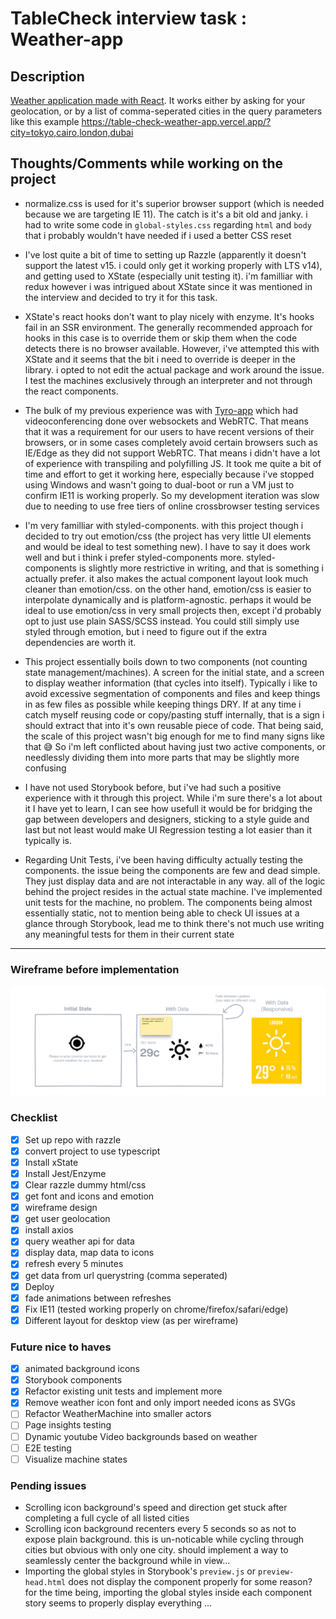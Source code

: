 # TableCheck interview task : Weather-app

## Description

[Weather application made with React](https://table-check-weather-app.vercel.app/). It works either by asking for your geolocation, or by a list of comma-seperated cities in the query parameters like this example https://table-check-weather-app.vercel.app/?city=tokyo,cairo,london,dubai

## Thoughts/Comments while working on the project

- normalize.css is used for it's superior browser support (which is needed because we are targeting IE 11). The catch is it's a bit old and janky. i had to write some code in `global-styles.css` regarding `html` and `body` that i probably wouldn't have needed if i used a better CSS reset

- I've lost quite a bit of time to setting up Razzle (apparently it doesn't support the latest v15. i could only get it working properly with LTS v14), and getting used to XState (especially unit testing it). i'm familliar with redux however i was intrigued about XState since it was mentioned in the interview and decided to try it for this task.

- XState's react hooks don't want to play nicely with enzyme. It's hooks fail in an SSR environment. The generally recommended approach for hooks in this case is to override them or skip them when the code detects there is no browser available. However, i've attempted this with XState and it seems that the bit i need to override is deeper in the library. i opted to not edit the actual package and work around the issue. I test the machines exclusively through an interpreter and not through the react components.

- The bulk of my previous experience was with [Tyro-app](https://tyro-app.com) which had videoconferencing done over websockets and WebRTC. That means that it was a requirement for our users to have recent versions of their browsers, or in some cases completely avoid certain browsers such as IE/Edge as they did not support WebRTC. That means i didn't have a lot of experience with transpiling and polyfilling JS. It took me quite a bit of time and effort to get it working here, especially because i've stopped using Windows and wasn't going to dual-boot or run a VM just to confirm IE11 is working properly. So my development iteration was slow due to needing to use free tiers of online crossbrowser testing services

- I'm very familliar with styled-components. with this project though i decided to try out emotion/css (the project has very little UI elements and would be ideal to test something new). I have to say it does work well and but i think i prefer styled-components more. styled-components is slightly more restrictive in writing, and that is something i actually prefer. it also makes the actual component layout look much cleaner than emotion/css. on the other hand, emotion/css is easier to interpolate dynamically and is platform-agnostic. perhaps it would be ideal to use emotion/css in very small projects then, except i'd probably opt to just use plain SASS/SCSS instead. You could still simply use styled through emotion, but i need to figure out if the extra dependencies are worth it.

- This project essentially boils down to two components (not counting state management/machines). A screen for the initial state, and a screen to display weather information (that cycles into itself). Typically i like to avoid excessive segmentation of components and files and keep things in as few files as possible while keeping things DRY. If at any time i catch myself reusing code or copy/pasting stuff internally, that is a sign i should extract that into it's own reusable piece of code. That being said, the scale of this project wasn't big enough for me to find many signs like that 😅 So i'm left conflicted about having just two active components, or needlessly dividing them into more parts that may be slightly more confusing

- I have not used Storybook before, but i've had such a positive experience with it through this project. While i'm sure there's a lot about it I have yet to learn, I can see how usefull it would be for bridging the gap between developers and designers, sticking to a style guide and last but not least would make UI Regression testing a lot easier than it typically is.

- Regarding Unit Tests, i've been having difficulty actually testing the components. the issue being the components are few and dead simple. They just display data and are not interactable in any way. all of the logic behind the project resides in the actual state machine. I've implemented unit tests for the machine, no problem. The components being almost essentially static, not to mention being able to check UI issues at a glance through Storybook, lead me to think there's not much use writing any meaningful tests for them in their current state

---

### Wireframe before implementation
![Wireframe](wireframe.png)
### Checklist

- [x] Set up repo with razzle
- [x] convert project to use typescript
- [x] Install xState
- [x] Install Jest/Enzyme
- [x] Clear razzle dummy html/css
- [x] get font and icons and emotion
- [x] wireframe design
- [x] get user geolocation
- [x] install axios
- [x] query weather api for data
- [x] display data, map data to icons
- [x] refresh every 5 minutes
- [x] get data from url querystring (comma seperated)
- [x] Deploy
- [x] fade animations between refreshes
- [x] Fix IE11 (tested working properly on chrome/firefox/safari/edge)
- [x] Different layout for desktop view (as per wireframe)

### Future nice to haves
- [x] animated background icons
- [x] Storybook components
- [x] Refactor existing unit tests and implement more
- [x] Remove weather icon font and only import needed icons as SVGs
- [ ] Refactor WeatherMachine into smaller actors
- [ ] Page insights testing
- [ ] Dynamic youtube Video backgrounds based on weather
- [ ] E2E testing
- [ ] Visualize machine states

### Pending issues
- Scrolling icon background's speed and direction get stuck after completing a full cycle of all listed cities
- Scrolling icon background recenters every 5 seconds so as not to expose plain background. this is un-noticable while cycling through cities but obvious with only one city. should implement a way to seamlessly center the background while in view...
- Importing the global styles in Storybook's `preview.js` or `preview-head.html` does not display the component properly for some reason? for the time being, importing the global styles inside each component story seems to properly display everything
...